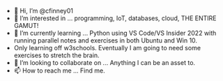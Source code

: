 - 👋 Hi, I’m @cfinney01
- 👀 I’m interested in ... programming, IoT, databases, cloud, THE ENTIRE GAMUT!
- 🌱 I’m currently learning ... Python using VS Code/VS Insider 2022 with running parallel notes and exercises in both Ubuntu and Win 10.
- Only learning off w3schools.  Eventually I am going to need some exercises to stretch the brain.
- 💞️ I’m looking to collaborate on ... Anything I can be an asset to.
- 📫 How to reach me ... Find me.

<!---
cfinney01/cfinney01 is a ✨ special ✨ repository because its `README.md` (this file) appears on your GitHub profile.
You can click the Preview link to take a look at your changes.
--->
